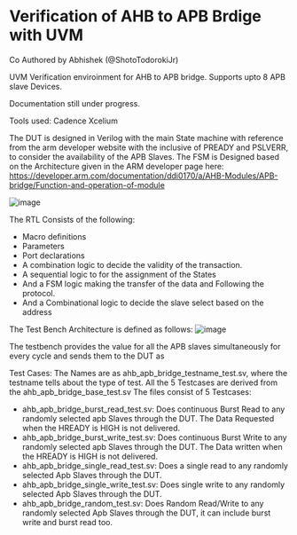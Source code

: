 # Verification of AHB to APB Brdige with UVM
Co Authored by Abhishek (@ShotoTodorokiJr)

UVM Verification enviroinment for AHB to APB bridge.
Supports upto 8 APB slave Devices. 

Documentation still under progress.

Tools used: 
Cadence Xcelium 

The DUT is designed in Verilog with the main State machine with reference from the arm developer website with the inclusive of PREADY and PSLVERR, to consider the availability of the APB Slaves.
The FSM is Designed based on the Architecture given in the ARM developer page here: https://developer.arm.com/documentation/ddi0170/a/AHB-Modules/APB-bridge/Function-and-operation-of-module

![image](https://github.com/Ismail821/uvm_ahb_apb_bridge/assets/80463970/154e4386-9630-48d5-a0f0-8b7c55be2647)


The RTL Consists of the following:
- Macro definitions
- Parameters
- Port declarations
- A combination logic to decide the validity of the transaction.
- A sequential logic to for the assignment of the States
- And a FSM logic making the transfer of the data and Following the protocol.
- And a Combinational logic to decide the slave select based on the address

The Test Bench Architecture is defined as follows:
![image](https://github.com/Ismail821/uvm_ahb_apb_bridge/assets/80463970/98bc09bf-0bef-480e-912b-8d4fc7b08181)



The testbench provides the value for all the APB slaves simultaneously for every cycle and sends them to the DUT as

Test Cases:
The Names are as ahb_apb_bridge_testname_test.sv, where the testname tells about the type of test. All the 5 Testcases are derived from the ahb_apb_bridge_base_test.sv
The files consist of 5 Testcases:

- ahb_apb_bridge_burst_read_test.sv: Does continuous Burst Read to any randomly selected apb Slaves through the DUT. The Data Requested when the HREADY is HIGH is not delivered.
- ahb_apb_bridge_burst_write_test.sv: Does continuous Burst Write to any randomly selected apb Slaves through the DUT. The Data written when the HREADY is HIGH is not delivered.
- ahb_apb_bridge_single_read_test.sv: Does a single read to any randomly selected Apb Slaves through the DUT.
- ahb_apb_bridge_single_write_test.sv: Does single write to any randomly selected Apb Slaves through the DUT.
- ahb_apb_bridge_random_test.sv: Does Random Read/Write to any randomly selected Apb Slaves through the DUT, it can include burst write and burst read too.
